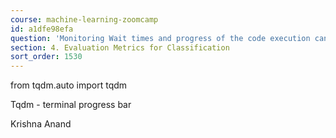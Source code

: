 ```yaml
---
course: machine-learning-zoomcamp
id: a1dfe98efa
question: 'Monitoring Wait times and progress of the code execution can be done with:'
section: 4. Evaluation Metrics for Classification
sort_order: 1530
---
```


from tqdm.auto import tqdm

Tqdm - terminal progress bar

Krishna Anand

